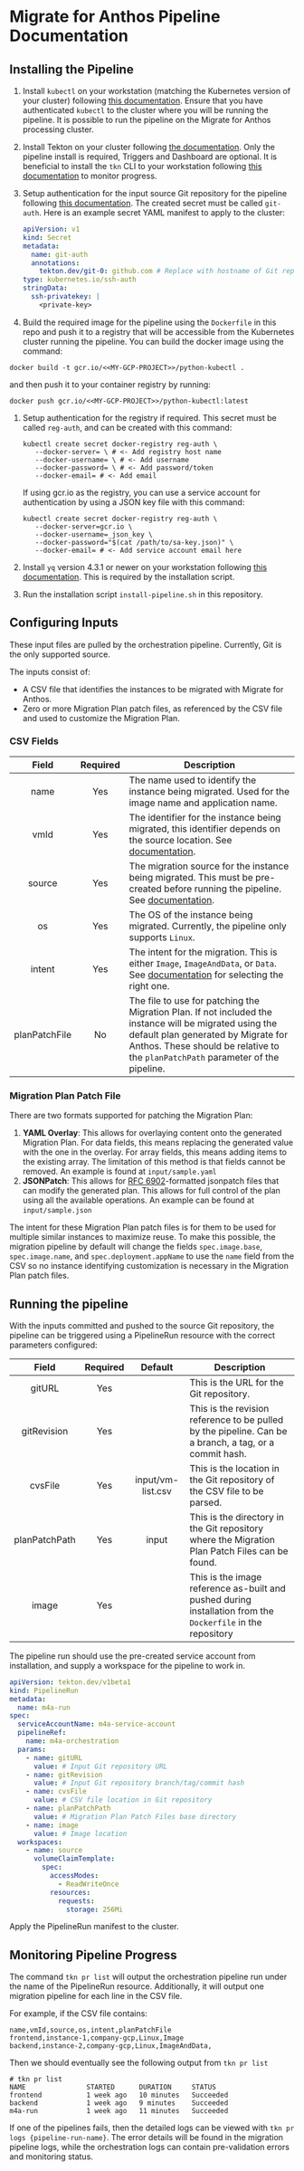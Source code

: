 # Migrate for Anthos Pipeline Documentation

## Installing the Pipeline

1. Install `kubectl` on your workstation (matching the Kubernetes version of your cluster) following [this documentation](https://kubernetes.io/docs/tasks/tools/#kubectl). Ensure that you have authenticated `kubectl` to the cluster where you will be running the pipeline. It is possible to run the pipeline on the Migrate for Anthos processing cluster.

1. Install Tekton on your cluster following [the documentation](https://tekton.dev/docs/getting-started/#installation). Only the pipeline install is required, Triggers and Dashboard are optional. It is beneficial to install the `tkn` CLI to your workstation following [this documentation](https://tekton.dev/docs/getting-started/#set-up-the-cli) to monitor progress.

1. Setup authentication for the input source Git repository for the pipeline following [this documentation](https://tekton.dev/docs/pipelines/auth/#configuring-authentication-for-git). The created secret must be called `git-auth`. Here is an example secret YAML manifest to apply to the cluster:

   ```yaml
   apiVersion: v1
   kind: Secret
   metadata:
     name: git-auth
     annotations:
       tekton.dev/git-0: github.com # Replace with hostname of Git repository
   type: kubernetes.io/ssh-auth
   stringData:
     ssh-privatekey: |
       <private-key>
   ```

1. Build the required image for the pipeline using the `Dockerfile` in this repo and push it to a registry that will be accessible from the Kubernetes cluster running the pipeline. You can build the docker image using the command:
``` shell
docker build -t gcr.io/<<MY-GCP-PROJECT>>/python-kubectl .
```
and then push it to your container registry by running:
``` shell
docker push gcr.io/<<MY-GCP-PROJECT>>/python-kubectl:latest
```

1. Setup authentication for the registry if required. This secret must be called `reg-auth`, and can be created with this command:

   ```shell
   kubectl create secret docker-registry reg-auth \
      --docker-server= \ # <- Add registry host name
      --docker-username= \ # <- Add username
      --docker-password= \ # <- Add password/token
      --docker-email= # <- Add email
   ```

   If using gcr.io as the registry, you can use a service account for authentication by using a JSON key file with this command:

   ```shell
   kubectl create secret docker-registry reg-auth \
      --docker-server=gcr.io \
      --docker-username=_json_key \
      --docker-password="$(cat /path/to/sa-key.json)" \
      --docker-email= # <- Add service account email here
   ```

1. Install `yq` version 4.3.1 or newer on your workstation following [this documentation](https://mikefarah.gitbook.io/yq/#install). This is required by the installation script.

1. Run the installation script `install-pipeline.sh` in this repository.

## Configuring Inputs

These input files are pulled by the orchestration pipeline. Currently, Git is the only supported source.

The inputs consist of:

* A CSV file that identifies the instances to be migrated with Migrate for Anthos.
* Zero or more Migration Plan patch files, as referenced by the CSV file and used to customize the Migration Plan.

### CSV Fields

| Field | Required | Description |
|:---:|:---:|---|
| name | Yes | The name used to identify the instance being migrated. Used for the image name and application name. |
| vmId | Yes | The identifier for the instance being migrated, this identifier depends on the source location. See [documentation](https://cloud.google.com/migrate/anthos/docs/creating-a-migration#before_you_begin). |
| source | Yes | The migration source for the instance being migrated. This must be pre-created before running the pipeline. See [documentation](https://cloud.google.com/migrate/anthos/docs/adding-a-migration-source). |
| os | Yes | The OS of the instance being migrated. Currently, the pipeline only supports `Linux`. |
| intent | Yes | The intent for the migration. This is either `Image`, `ImageAndData`, or `Data`. See [documentation](https://cloud.google.com/migrate/anthos/docs/creating-a-migration#setting_the_migration_intent) for selecting the right one. |
| planPatchFile | No | The file to use for patching the Migration Plan. If not included the instance will be migrated using the default plan generated by Migrate for Anthos. These should be relative to the `planPatchPath` parameter of the pipeline. |

### Migration Plan Patch File

There are two formats supported for patching the Migration Plan:

1. **YAML Overlay**: This allows for overlaying content onto the generated Migration Plan. For data fields, this means replacing the generated value with the one in the overlay. For array fields, this means adding items to the existing array. The limitation of this method is that fields cannot be removed. An example is found at `input/sample.yaml`
1. **JSONPatch**: This allows for [RFC 6902](https://datatracker.ietf.org/doc/html/rfc6902)-formatted jsonpatch files that can modify the generated plan. This allows for full control of the plan using all the available operations. An example can be found at `input/sample.json`

The intent for these Migration Plan patch files is for them to be used for multiple similar instances to maximize reuse. To make this possible, the migration pipeline by default will change the fields `spec.image.base`, `spec.image.name`, and `spec.deployment.appName` to use the `name` field from the CSV so no instance identifying customization is necessary in the Migration Plan patch files.

## Running the pipeline

With the inputs committed and pushed to the source Git repository, the pipeline can be triggered using a PipelineRun resource with the correct parameters configured:

| Field | Required | Default | Description |
|:---:|:---:|:---:|---|
| gitURL | Yes | | This is the URL for the Git repository. |
| gitRevision | Yes | | This is the revision reference to be pulled by the pipeline. Can be a branch, a tag, or a commit hash. |
| cvsFile | Yes | input/vm-list.csv | This is the location in the Git repository of the CSV file to be parsed. |
| planPatchPath | Yes | input | This is the directory in the Git repository where the Migration Plan Patch Files can be found. |
| image | Yes | | This is the image reference as-built and pushed during installation from the `Dockerfile` in the repository |

The pipeline run should use the pre-created service account from installation, and supply a workspace for the pipeline to work in.

```yaml
apiVersion: tekton.dev/v1beta1
kind: PipelineRun
metadata:
  name: m4a-run
spec:
  serviceAccountName: m4a-service-account
  pipelineRef:
    name: m4a-orchestration
  params:
    - name: gitURL
      value: # Input Git repository URL
    - name: gitRevision
      value: # Input Git repository branch/tag/commit hash
    - name: cvsFile
      value: # CSV file location in Git repository
    - name: planPatchPath
      value: # Migration Plan Patch Files base directory
    - name: image
      value: # Image location
  workspaces:
    - name: source
      volumeClaimTemplate:
        spec:
          accessModes:
            - ReadWriteOnce
          resources:
            requests:
              storage: 256Mi
```

Apply the PipelineRun manifest to the cluster.

## Monitoring Pipeline Progress

The command `tkn pr list` will output the orchestration pipeline run under the name of the PipelineRun resource.
Additionally, it will output one migration pipeline for each line in the CSV file.

For example, if the CSV file contains:

```csv
name,vmId,source,os,intent,planPatchFile
frontend,instance-1,company-gcp,Linux,Image
backend,instance-2,company-gcp,Linux,ImageAndData,
```

Then we should eventually see the following output from `tkn pr list`

```shell
# tkn pr list
NAME               STARTED      DURATION     STATUS
frontend           1 week ago   10 minutes   Succeeded
backend            1 week ago   9 minutes    Succeeded
m4a-run            1 week ago   11 minutes   Succeeded
```

If one of the pipelines fails, then the detailed logs can be viewed with `tkn pr logs {pipeline-run-name}`. The error details will be found in the migration pipeline logs, while the orchestration logs can contain pre-validation errors and monitoring status.
